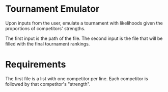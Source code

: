 # Tournament Emulator
Upon inputs from the user, emulate a tournament with likelihoods given the proportions of competitors' strengths.

The first input is the path of the file. The second input is the file that will be filled with the final tournament rankings.

# Requirements

The first file is a list with one competitor per line. Each competitor is followed by that competitor's "strength".
